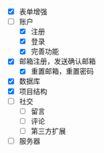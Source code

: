 - [x] 表单增强
- [ ] 账户
    - [x] 注册
    - [x] 登录
    - [x] 完善功能
- [x] 邮箱注册，发送确认邮箱
    - [x] 重置邮箱，重置密码
- [x] 数据库
- [x] 项目结构
- [ ] 社交
    - [ ] 留言
    - [ ] 评论
    - [ ] 第三方扩展
- [ ] 服务器
